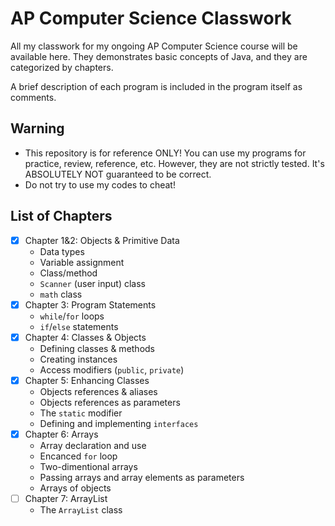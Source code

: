 # AP Computer Science Classwork

All my classwork for my ongoing AP Computer Science course will be available here. They demonstrates basic concepts of Java, and they are categorized by chapters.  

A brief description of each program is included in the program itself as comments.

## Warning
- This repository is for reference ONLY! You can use my programs for practice, review, reference, etc. However, they are not strictly tested. It's ABSOLUTELY NOT guaranteed to be correct.
- Do not try to use my codes to cheat!

## List of Chapters
- [x] Chapter 1&2: Objects & Primitive Data  
  - Data types
  - Variable assignment
  - Class/method
  - `Scanner` (user input) class
  - `math` class
- [x] Chapter 3: Program Statements  
  - `while`/`for` loops
  - `if`/`else` statements
- [x] Chapter 4: Classes & Objects  
  - Defining classes & methods
  - Creating instances
  - Access modifiers (`public`, `private`)
- [x] Chapter 5: Enhancing Classes
  - Objects references & aliases
  - Objects references as parameters
  - The `static` modifier
  - Defining and implementing `interfaces`
- [x] Chapter 6: Arrays
  - Array declaration and use
  - Encanced `for` loop
  - Two-dimentional arrays
  - Passing arrays and array elements as parameters
  - Arrays of objects
- [ ] Chapter 7: ArrayList
  - The `ArrayList` class